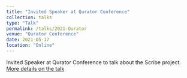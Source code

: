 ```yaml
---
title: "Invited Speaker at Qurator Conference"
collection: talks
type: "Talk"
permalink: /talks/2021-Qurator
venue: "Qurator Conference"
date: 2021-05-17
location: "Online"
---
```


Invited Speaker at Qurator Conference to talk about the Scribe project. [More details on the talk](https://qurator.ai/conference-qurator-2021/program/scientific-workshop-1-qurator-conference-2021/lucie-aimee-kaffee-university-of-southampton/)